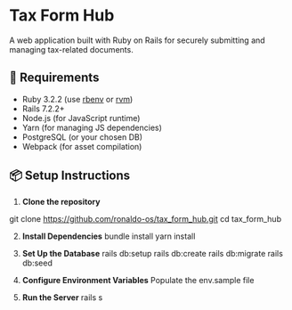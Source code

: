 # Tax Form Hub

A web application built with Ruby on Rails for securely submitting and managing tax-related documents.

## 🚀 Requirements

- Ruby 3.2.2 (use [rbenv](https://github.com/rbenv/rbenv) or [rvm](https://rvm.io/))
- Rails 7.2.2+
- Node.js (for JavaScript runtime)
- Yarn (for managing JS dependencies)
- PostgreSQL (or your chosen DB)
- Webpack (for asset compilation)

## 📦 Setup Instructions

1. **Clone the repository**

git clone https://github.com/ronaldo-os/tax_form_hub.git
cd tax_form_hub

2. **Install Dependencies**
bundle install
yarn install

3. **Set Up the Database**
rails db:setup
rails db:create
rails db:migrate
rails db:seed

4. **Configure Environment Variables**
Populate the env.sample file

5. **Run the Server**
rails s


